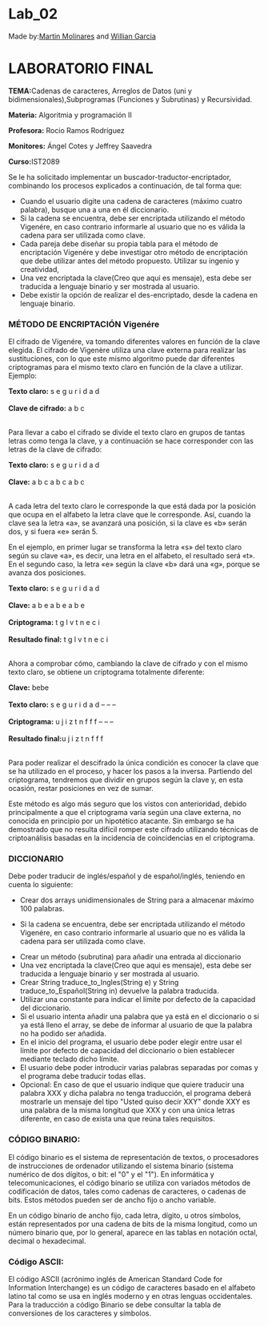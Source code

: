# Lab_02
<p>Made by:<a href="https://github.com/Mkultr730">Martin Molinares</a> and <a href="https://github.com/wgarcia1309">Willian Garcia</a></p>
<b><h1>LABORATORIO FINAL</h1></b>
<p><b>TEMA:</b>Cadenas de caracteres, Arreglos de Datos (uni y bidimensionales),Subprogramas (Funciones y Subrutinas) y Recursividad.</p>
<p><b>Materia:</b> Algoritmia y programación II</p>
<p><b>Profesora:</b> Rocio Ramos Rodríguez</p>
<p><b>Monitores:</b> Ángel Cotes y Jeffrey Saavedra</p>
<p><b>Curso:</b>IST2089</p>
Se le ha solicitado implementar un buscador-traductor-encriptador, combinando los
procesos explicados a continuación, de tal forma que:
<ul>
<li>Cuando el usuario digite una cadena de caracteres (máximo cuatro palabra), busque una a una en él diccionario.</li>
<li>Si la cadena se encuentra, debe ser encriptada utilizando el método Vigenére, en caso contrario informarle al usuario que no es válida la cadena para ser utilizada como clave.</li>
<li>Cada pareja debe diseñar su propia tabla para el método de encriptación Vigenére y debe investigar otro método de encriptación que debe utilizar antes del método propuesto. Utilizar su ingenio y creatividad,
<li>Una vez encriptada la clave(Creo que aqui es mensaje), esta debe ser traducida a lenguaje binario y ser
mostrada al usuario.</li>
<li>Debe existir la opción de realizar el des-encriptado, desde la cadena en
lenguaje binario.</li>
</ul>
<b><h3>MÉTODO DE ENCRIPTACIÓN Vigenére</h3></b>
<p>El cifrado de Vigenére, va tomando diferentes valores en función de la clave elegida. El cifrado de Vigenère utiliza una clave externa para realizar las sustituciones, con lo que este mismo algoritmo puede dar diferentes criptogramas para el mismo texto claro en
función de la clave a utilizar. Ejemplo:</p>
<b>Texto claro:</b> s e g u r i d a d<br></br>
<b>Clave de cifrado:</b> a b c<br></br>
<p>Para llevar a cabo el cifrado se divide el texto claro en grupos de tantas letras como tenga la clave, y a continuación se hace corresponder con las letras de la clave de cifrado:</p>
<b>Texto claro:</b> s e g u r i d a d<br></br>
<b>Clave:</b> a b c a b c a b c <br></br>
<p>A cada letra del texto claro le corresponde la que está dada por la posición que ocupa en el alfabeto la letra clave que le corresponde. Así, cuando la clave sea la letra «a», se avanzará una posición, si la clave es «b» serán dos, y si fuera «e» serán 5.</p>
<p>En el ejemplo, en primer lugar se transforma la letra «s» del texto claro según su clave «a», es decir, una letra en el alfabeto, el resultado será «t». En el segundo caso, la letra «e» según la clave «b» dará una «g», porque se avanza dos posiciones. </p>
<b>Texto claro:</b> s e g u r i d a d<br></br>
<b>Clave:</b> a b e a b e a b e<br></br>
<b>Criptograma:</b> t g l v t n e c i<br></br>
<b>Resultado final:</b> t g l v t n e c i<br></br>
<p>Ahora a comprobar cómo, cambiando la clave de cifrado y con el mismo texto claro, se obtiene un criptograma totalmente diferente:</p>
<b>Clave:</b> bebe<br></br>
<b>Texto claro:</b> s e g u r i d a d – – –<br></br>
<b>Criptograma:</b> u j i z t n f f f – – –<br></br>
<b>Resultado final:</b>u j i z t n f f f<br></br>
<p>Para poder realizar el descifrado la única condición es conocer la clave que se ha utilizado en el proceso, y hacer los pasos a la inversa. Partiendo del criptograma, tendremos que dividir en grupos según la clave y, en esta ocasión, restar posiciones en vez de sumar.</p>
<p>Este método es algo más seguro que los vistos con anterioridad, debido principalmente a que el criptograma varía según una clave externa, no conocida en principio por un hipotético atacante. Sin embargo se ha demostrado que no resulta difícil romper este cifrado utilizando técnicas de criptoanálisis basadas en la incidencia de coincidencias en el criptograma.</p>
<b><h3>DICCIONARIO</h3></b>
<p>Debe poder traducir de inglés/español y de español/inglés, teniendo en cuenta lo siguiente:</p>
<ul>
<li>Crear dos arrays unidimensionales de String para a almacenar máximo 100
palabras.</li>
<li><p>Si la cadena se encuentra, debe ser encriptada utilizando el método Vigenére, en caso contrario informarle al usuario que no es válida la cadena para ser utilizada como clave.</p></li>
<li>Crear un método (subrutina) para añadir una entrada al diccionario</li>
<li>Una vez encriptada la clave(Creo que aqui es mensaje), esta debe ser traducida a lenguaje binario y ser
mostrada al usuario.</li>
<li>Crear String traduce_to_Ingles(String e) y String traduce_to_Español(String in) devuelve la palabra traducida.</li>
<li>Utilizar una constante para indicar el límite por defecto de la capacidad del diccionario.</li>
<li>Si el usuario intenta añadir una palabra que ya está en el diccionario o si ya está lleno el array, se debe de informar al usuario de que la palabra no ha podido ser añadida.</li>
<li>En el inicio del programa, el usuario debe poder elegir entre usar el límite por defecto de capacidad del diccionario o bien establecer mediante teclado dicho límite.</li>
<li>El usuario debe poder introducir varias palabras separadas por comas y el programa debe traducir todas ellas.</li>
<li>Opcional: En caso de que el usuario indique que quiere traducir una palabra
XXX y dicha palabra no tenga traducción, el programa deberá mostrarle un
mensaje del tipo "Usted quiso decir XXY" donde XXY es una palabra de la
misma longitud que XXX y con una única letras diferente, en caso de exista una
que reúna tales requisitos.</li>
</ul>
<b><h3>CÓDIGO BINARIO:</h3></b>
<p>El código binario es el sistema de representación de textos, o procesadores de instrucciones de ordenador utilizando el sistema binario (sistema numérico de dos dígitos, o bit: el "0" y el "1"). En informática y telecomunicaciones, el código binario se utiliza con variados métodos de codificación de datos, tales como cadenas de caracteres, o cadenas de bits. Estos métodos pueden ser de ancho fijo o ancho variable.</p>
<p>En un código binario de ancho fijo, cada letra, dígito, u otros símbolos, están representados por una cadena de bits de la misma longitud, como un número binario que, por lo general, aparece en las tablas en notación octal, decimal o hexadecimal.</p>
<b><h3>Código ASCII:</h3></b>
<p>El código ASCII (acrónimo inglés de American Standard Code for Information
Interchange) es un código de caracteres basado en el alfabeto latino tal como se usa en inglés moderno y en otras lenguas occidentales. Para la traducción a código Binario se debe consultar la tabla de conversiones de los caracteres y símbolos.</p>
